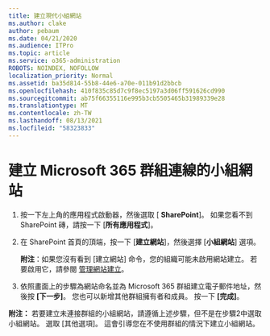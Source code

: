 ```yaml
---
title: 建立現代小組網站
ms.author: clake
author: pebaum
ms.date: 04/21/2020
ms.audience: ITPro
ms.topic: article
ms.service: o365-administration
ROBOTS: NOINDEX, NOFOLLOW
localization_priority: Normal
ms.assetid: ba35d814-55b8-44e6-a70e-011b91d2bbcb
ms.openlocfilehash: 410f835c85d7c9f8ec5197a3d06ff591626cd990
ms.sourcegitcommit: ab75f66355116e995b3cb5505465b31989339e28
ms.translationtype: MT
ms.contentlocale: zh-TW
ms.lasthandoff: 08/13/2021
ms.locfileid: "58323833"
---
```

# <a name="create-a-microsoft-365-group-connected-team-site"></a>建立 Microsoft 365 群組連線的小組網站

1. 按一下左上角的應用程式啟動器，然後選取 [ **SharePoint**]。 如果您看不到 SharePoint 磚，請按一下 [**所有應用程式**]。
    
2. 在 SharePoint 首頁的頂端，按一下 [**建立網站**]，然後選擇 [**小組網站**] 選項。 
    
    **附注**：如果您沒有看到 [建立網站] 命令，您的組織可能未啟用網站建立。 若要啟用它，請參閱 [管理網站建立](https://go.microsoft.com/fwlink/?linkid=2009644)。 
  
3. 依照畫面上的步驟為網站命名並為 Microsoft 365 群組建立電子郵件地址，然後按 **[下一步]**。 您也可以新增其他群組擁有者和成員。 按一下 **[完成]**。
  
 **附注：** 若要建立未連接群組的小組網站，請遵循上述步驟，但不是在步驟2中選取小組網站。 選取 [其他選項]。 這會引導您在不使用群組的情況下建立小組網站。 
    

